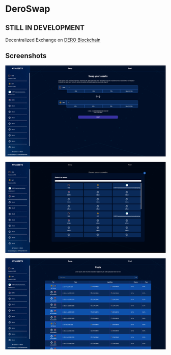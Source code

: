 # DeroSwap

## STILL IN DEVELOPMENT
Decentralized Exchange on [DERO Blockchain](https://dero.io)

## Screenshots

![Swap](/docs/1.png)

![Swap Select](/docs/2.png)

![Pool](/docs/3.png)